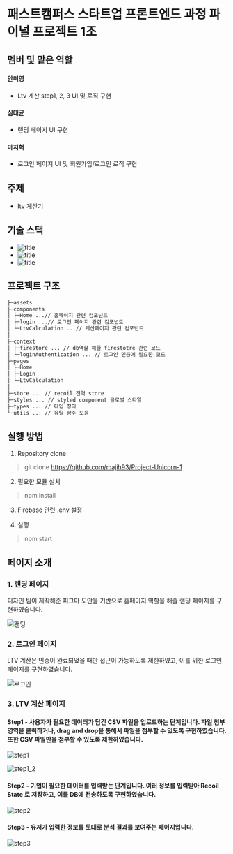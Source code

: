 # 패스트캠퍼스 스타트업 프론트엔드 과정 파이널 프로젝트 1조

## 멤버 및 맡은 역할

#### 안미영
- Ltv 계산 step1, 2, 3 UI 및 로직 구현

#### 심태균
- 랜딩 페이지 UI 구현

#### 마지혁
- 로그인 페이지 UI 및 회원가입/로그인 로직 구현

## 주제

- ltv 계산기

## 기술 스택

- ![title](https://img.shields.io/badge/-React-61DAFB?&logo=react&logoColor=white)
- ![title](https://img.shields.io/badge/-Typescript-3178C6?&logo=Typescript&logoColor=white)
- ![title](https://img.shields.io/badge/-styled_components-DB7093?&logo=styled-components&logoColor=white)

## 프로젝트 구조

```bash
├─assets
├─components
│ ├─Home ...// 홈페이지 관련 컴포넌트
│ ├─login ...// 로그인 페이지 관련 컴포넌트
│ └─LtvCalculation ...// 계산페이지 관련 컴포넌트
│
├─context
│ ├─firestore ... // db역할 해줄 firestotre 관련 코드
│ └─loginAuthentication ... // 로그인 인증에 필요한 코드
├─pages
│ ├─Home
│ ├─Login
│ └─LtvCalculation
│
├─store ... // recoil 전역 store
├─styles ... // styled component 글로벌 스타일
├─types ... // 타입 정의
└─utils ... // 유틸 함수 모음
```

## 실행 방법

1. Repository clone

> git clone https://github.com/majih93/Project-Unicorn-1

2. 필요한 모듈 설치

> npm install

3. Firebase 관련 .env 설정

4. 실행

> npm start


## 페이지 소개

### 1. 랜딩 페이지

디자인 팀이 제작해준 피그마 도안을 기반으로 홈페이지 역할을 해줄 랜딩 페이지를 구현하였습니다.

![랜딩](https://user-images.githubusercontent.com/87853486/182774542-5ce64edd-2fdd-4dc9-a312-396a87d89272.jpg)

### 2. 로그인 페이지

LTV 계산은 인증이 완료되었을 때만 접근이 가능하도록 제한하였고, 이를 위한 로그인 페이지를 구현하였습니다.

![로그인](https://user-images.githubusercontent.com/87853486/182774710-b11771ae-dc48-4648-97ee-af9f9b5019fd.jpg)

### 3. LTV 계산 페이지

#### Step1 - 사용자가 필요한 데이터가 담긴 CSV 파일을 업로드하는 단계입니다. 파일 첨부 영역을 클릭하거나, drag and drop을 통해서 파일을 첨부할 수 있도록 구현하였습니다. 또한 CSV 파일만을 첨부할 수 있도록 제한하였습니다.

![step1](https://user-images.githubusercontent.com/87853486/182774915-752b4905-e451-4fd7-b4b6-529fddd254cd.jpg)

![step1_2](https://user-images.githubusercontent.com/87853486/182774933-e2558897-ec80-4377-b1b1-6d5a953294fa.jpg)

#### Step2 - 기업이 필요한 데이터를 입력받는 단계입니다. 여러 정보를 입력받아 Recoil State 로 저장하고, 이를 DB에 전송하도록 구현하였습니다.

![step2](https://user-images.githubusercontent.com/87853486/182775153-d777d072-9856-4d0e-89fc-26e819de071d.jpg)


#### Step3 - 유저가 입력한 정보를 토대로 분석 결과를 보여주는 페이지입니다.

![step3](https://user-images.githubusercontent.com/87853486/182775302-a0c97f02-0301-47f5-969b-60a7dd88f76a.jpg)



